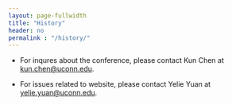 ```yaml
---
layout: page-fullwidth
title: "History"
header: no
permalink : "/history/"
---
```


+ For inqures about the conference, please contact Kun Chen at kun.chen@uconn.edu.

+ For issues related to website, please contact Yelie Yuan at yelie.yuan@uconn.edu.



